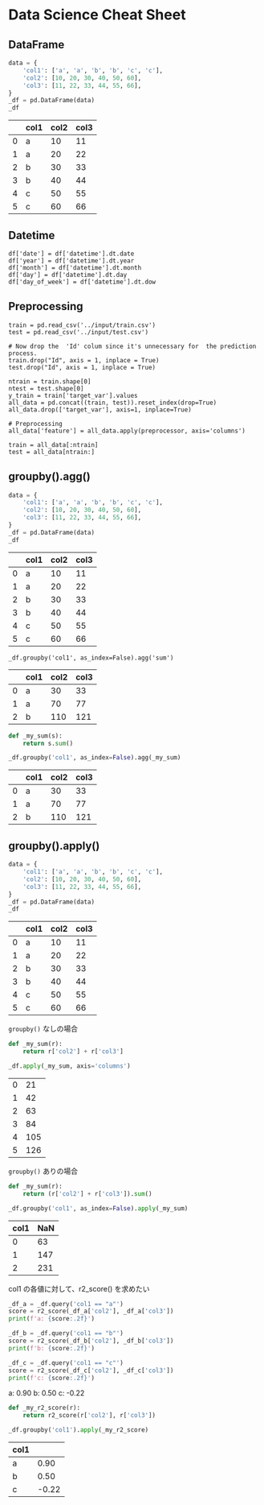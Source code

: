 # Data Science Cheat Sheet

## DataFrame

```python
data = {
    'col1': ['a', 'a', 'b', 'b', 'c', 'c'],
    'col2': [10, 20, 30, 40, 50, 60],
    'col3': [11, 22, 33, 44, 55, 66],
}
_df = pd.DataFrame(data)
_df
```

|   |col1|col2|col3|
|---|----|----|----|
|  0|   a|  10|  11|
|  1|   a|  20|  22|
|  2|   b|  30|  33|
|  3|   b|  40|  44|
|  4|   c|  50|  55|
|  5|   c|  60|  66|

## Datetime

```
df['date'] = df['datetime'].dt.date
df['year'] = df['datetime'].dt.year
df['month'] = df['datetime'].dt.month
df['day'] = df['datetime'].dt.day
df['day_of_week'] = df['datetime'].dt.dow
```

## Preprocessing

```
train = pd.read_csv('../input/train.csv')
test = pd.read_csv('../input/test.csv')

# Now drop the  'Id' colum since it's unnecessary for  the prediction process.
train.drop("Id", axis = 1, inplace = True)
test.drop("Id", axis = 1, inplace = True)

ntrain = train.shape[0]
ntest = test.shape[0]
y_train = train['target_var'].values
all_data = pd.concat((train, test)).reset_index(drop=True)
all_data.drop(['target_var'], axis=1, inplace=True)

# Preprocessing
all_data['feature'] = all_data.apply(preprocessor, axis='columns')

train = all_data[:ntrain]
test = all_data[ntrain:]
```

## groupby().agg()

```python
data = {
    'col1': ['a', 'a', 'b', 'b', 'c', 'c'],
    'col2': [10, 20, 30, 40, 50, 60],
    'col3': [11, 22, 33, 44, 55, 66],
}
_df = pd.DataFrame(data)
_df
```

|   |col1|col2|col3|
|---|----|----|----|
|  0|   a|  10|  11|
|  1|   a|  20|  22|
|  2|   b|  30|  33|
|  3|   b|  40|  44|
|  4|   c|  50|  55|
|  5|   c|  60|  66|

```
_df.groupby('col1', as_index=False).agg('sum')
```

|   |col1|col2|col3|
|---|----|----|----|
|  0|   a|  30|  33|
|  1|   a|  70|  77|
|  2|   b| 110| 121|

```python
def _my_sum(s):
    return s.sum()

_df.groupby('col1', as_index=False).agg(_my_sum)
```

|   |col1|col2|col3|
|---|----|----|----|
|  0|   a|  30|  33|
|  1|   a|  70|  77|
|  2|   b| 110| 121|

## groupby().apply()


```python
data = {
    'col1': ['a', 'a', 'b', 'b', 'c', 'c'],
    'col2': [10, 20, 30, 40, 50, 60],
    'col3': [11, 22, 33, 44, 55, 66],
}
_df = pd.DataFrame(data)
_df
```

|   |col1|col2|col3|
|---|----|----|----|
|  0|   a|  10|  11|
|  1|   a|  20|  22|
|  2|   b|  30|  33|
|  3|   b|  40|  44|
|  4|   c|  50|  55|
|  5|   c|  60|  66|

`groupby()` なしの場合

```python
def _my_sum(r):
    return r['col2'] + r['col3']

_df.apply(_my_sum, axis='columns')
```

|||
|--|--|
| 0|   21|
| 1|   42|
| 2|   63|
| 3|   84|
| 4|  105|
| 5|  126|

`groupby()` ありの場合

```python
def _my_sum(r):
    return (r['col2'] + r['col3']).sum()

_df.groupby('col1', as_index=False).apply(_my_sum)
```

|col1|NaN|
|--|--|
| 0|   63|
| 1|  147|
| 2|  231|

col1 の各値に対して、r2_score() を求めたい

```python
_df_a = _df.query('col1 == "a"')
score = r2_score(_df_a['col2'], _df_a['col3'])
print(f'a: {score:.2f}')

_df_b = _df.query('col1 == "b"')
score = r2_score(_df_b['col2'], _df_b['col3'])
print(f'b: {score:.2f}')

_df_c = _df.query('col1 == "c"')
score = r2_score(_df_c['col2'], _df_c['col3'])
print(f'c: {score:.2f}')
```

a: 0.90
b: 0.50
c: -0.22

```python
def _my_r2_score(r):
    return r2_score(r['col2'], r['col3'])

_df.groupby('col1').apply(_my_r2_score)
```

|col1||
|--|--|
| a|  0.90|
| b|  0.50|
| c| -0.22|
